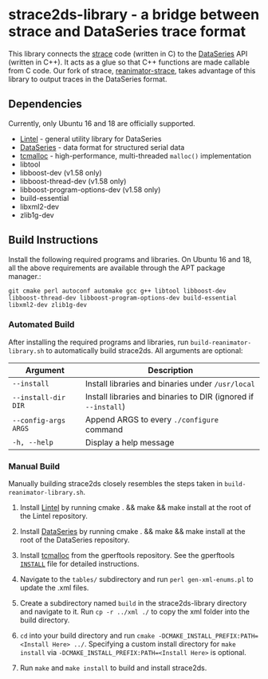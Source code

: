 strace2ds-library - a bridge between strace and DataSeries trace format
=======================================================================

This library connects the [strace] code (written in C) to the [DataSeries] API
(written in C++). It acts as a glue so that C++ functions are made callable from
C code. Our fork of strace, [reanimator-strace], takes advantage of this library to
output traces in the DataSeries format.

Dependencies
------------

Currently, only Ubuntu 16 and 18 are officially supported.

- [Lintel] - general utility library for DataSeries
- [DataSeries] - data format for structured serial data
- [tcmalloc] - high-performance, multi-threaded `malloc()` implementation
- libtool
- libboost-dev (v1.58 only)
- libboost-thread-dev (v1.58 only)
- libboost-program-options-dev (v1.58 only)
- build-essential
- libxml2-dev
- zlib1g-dev

Build Instructions
------------------

Install the following required programs and libraries. On Ubuntu 16 and 18, all the above requirements are available through the APT package manager.:

```plaintext
git cmake perl autoconf automake gcc g++ libtool libboost-dev libboost-thread-dev libboost-program-options-dev build-essential libxml2-dev zlib1g-dev
```

### Automated Build

After installing the required programs and libraries, run `build-reanimator-library.sh` to automatically build strace2ds. All arguments are optional:

| Argument             | Description                                                    |
| -------------------- | -------------------------------------------------------------- |
| `--install`          | Install libraries and binaries under `/usr/local`              |
| `--install-dir DIR`  | Install libraries and binaries to DIR (ignored if `--install`) |
| `--config-args ARGS` | Append ARGS to every `./configure` command                     |
| `-h, --help`         | Display a help message                                         |


### Manual Build

Manually building strace2ds closely resembles the steps taken in `build-reanimator-library.sh`.

1. Install [Lintel] by running cmake . && make && make install at the root of the Lintel repository.

1. Install [DataSeries] by running cmake . && make && make install at the root of the DataSeries repository.

1. Install [tcmalloc] from the gperftools repository. See the gperftools [`INSTALL`](https://github.com/gperftools/gperftools/blob/master/INSTALL) file for detailed instructions.

1. Navigate to the `tables/` subdirectory and run `perl gen-xml-enums.pl` to update the .xml files.

1. Create a subdirectory named `build` in the strace2ds-library directory and navigate to it. Run `cp -r ../xml ./` to copy the xml folder into the build directory.

1. `cd` into your build directory and run `cmake -DCMAKE_INSTALL_PREFIX:PATH=<Install Here> ../`. Specifying a custom install directory for `make install` via `-DCMAKE_INSTALL_PREFIX:PATH=<Install Here>` is optional.

1. Run `make` and `make install` to build and install strace2ds.

[strace]: https://strace.io
[DataSeries]: https://github.com/dataseries/dataseries
[reanimator-strace]: https://github.com/SNIA/reanimator-strace
[Lintel]: https://github.com/dataseries/lintel
[tcmalloc]: https://github.com/gperftools/gperftools
